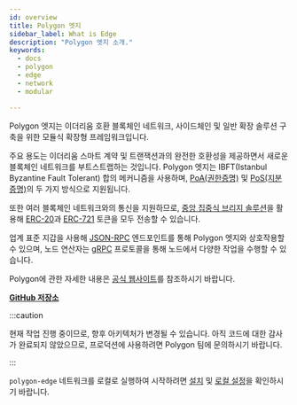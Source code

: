 ```yaml
---
id: overview
title: Polygon 엣지
sidebar_label: What is Edge
description: "Polygon 엣지 소개."
keywords:
  - docs
  - polygon
  - edge
  - network
  - modular

---
```


Polygon 엣지는 이더리움 호환 블록체인 네트워크, 사이드체인 및 일반 확장 솔루션 구축을 위한 모듈식 확장형 프레임워크입니다.

주요 용도는 이더리움 스마트 계약 및 트랜잭션과의 완전한 호환성을 제공하면서 새로운 블록체인 네트워크를 부트스트랩하는 것입니다. Polygon 엣지는 IBFT(Istanbul Byzantine Fault Tolerant) 합의 메커니즘을 사용하며, [PoA(권한증명)](/docs/edge/consensus/poa) 및 [PoS(지분증명)](/docs/edge/consensus/pos-stake-unstake)의 두 가지 방식으로 지원됩니다.

또한 여러 블록체인 네트워크와의 통신을 지원하므로, [중앙 집중식 브리지 솔루션](/docs/edge/additional-features/chainbridge/overview)을 활용해 [ERC-20](https://ethereum.org/en/developers/docs/standards/tokens/erc-20)과 [ERC-721](https://ethereum.org/en/developers/docs/standards/tokens/erc-721) 토큰을 모두 전송할 수 있습니다.

업계 표준 지갑을 사용해 [JSON-RPC](/docs/edge/working-with-node/query-json-rpc) 엔드포인트를 통해 Polygon 엣지와 상호작용할 수 있으며, 노드 연산자는 [gRPC](/docs/edge/working-with-node/query-operator-info) 프로토콜을 통해 노드에서 다양한 작업을 수행할 수 있습니다.

Polygon에 관한 자세한 내용은 [공식 웹사이트](https://polygon.technology)를 참조하시기 바랍니다.

**[GitHub 저장소](https://github.com/0xPolygon/polygon-edge)**

:::caution

현재 작업 진행 중이므로, 향후 아키텍처가 변경될 수 있습니다. 아직 코드에 대한 감사가 완료되지 않았으므로, 프로덕션에 사용하려면 Polygon 팀에 문의하시기 바랍니다.

:::



`polygon-edge` 네트워크를 로컬로 실행하여 시작하려면 [설치](/docs/edge/get-started/installation) 및 [로컬 설정](/docs/edge/get-started/set-up-ibft-locally)을 확인하시기 바랍니다.
